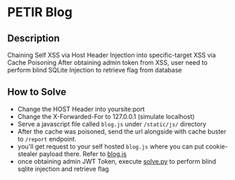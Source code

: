 # PETIR Blog

## Description
Chaining Self XSS via Host Header Injection into specific-target XSS via Cache Poisoning
After obtaining admin token from XSS, user need to perform blind SQLite Injection to retrieve flag from database

## How to Solve
- Change the HOST Header into yoursite:port
- Change the X-Forwarded-For to 127.0.0.1 (simulate localhost)
- Serve a javascript file called `blog.js` under `/static/js/` directory
- After the cache was poisoned, send the url alongside with cache buster to `/report` endpoint.
- you'll get request to your self hosted `blog.js` where you can put cookie-stealer payload there. Refer to [blog.js](./solver/static/js/blog.js)
- once obtaining admin JWT Token, execute [solve.py](./solver/get-flag.py) to perform blind sqlite injection and retrieve flag